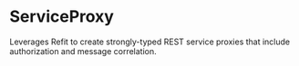 # ServiceProxy
Leverages Refit to create strongly-typed REST service proxies that include authorization and message correlation.
